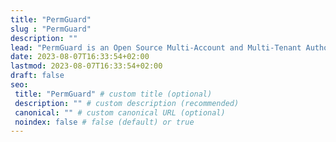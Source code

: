 ```yaml
---
title: "PermGuard"
slug : "PermGuard"
description: ""
lead: "PermGuard is an Open Source Multi-Account and Multi-Tenant Authorization Provider"
date: 2023-08-07T16:33:54+02:00
lastmod: 2023-08-07T16:33:54+02:00
draft: false
seo:
 title: "PermGuard" # custom title (optional)
 description: "" # custom description (recommended)
 canonical: "" # custom canonical URL (optional)
 noindex: false # false (default) or true
---
```

